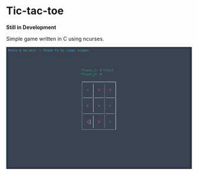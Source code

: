 # Tic-tac-toe

**Still in Development**

Simple game written in C using ncurses.

![Image](tic-tac-toe.png)
